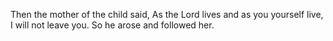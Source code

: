 Then the mother of the child said, As the Lord lives and as you yourself live, I will not leave you. So he arose and followed her.
